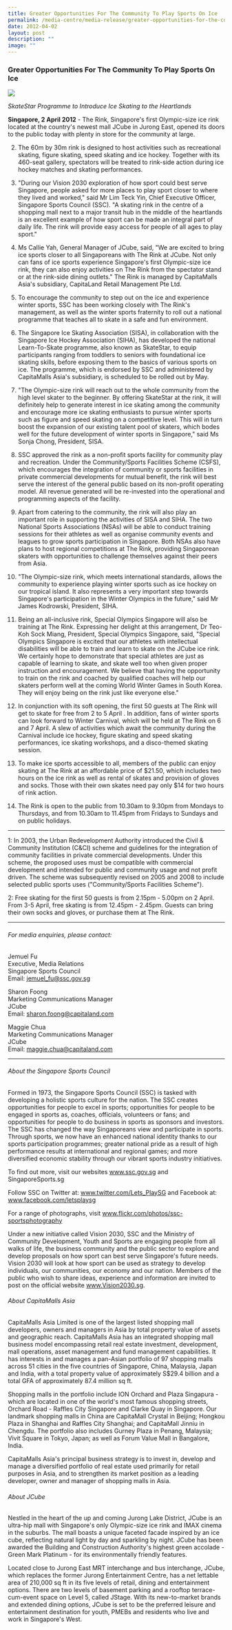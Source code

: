 ```yaml
---
title: Greater Opportunities For The Community To Play Sports On Ice
permalink: /media-centre/media-release/greater-opportunities-for-the-community-to-play-sports-on-ice/
date: 2012-04-02
layout: post
description: ""
image: ""
---
```

### **Greater Opportunities For The Community To Play Sports On Ice**

![](/images/Media%20Centre/Media%20Release/2012/Apr/skatestar.gif)

_SkateStar Programme to Introduce Ice Skating to the Heartlands_

**Singapore, 2 April 2012** - The Rink, Singapore's first Olympic-size ice rink located at the country's newest mall JCube in Jurong East, opened its doors to the public today with plenty in store for the community at large.

2. The 60m by 30m rink is designed to host activities such as recreational skating, figure skating, speed skating and ice hockey. Together with its 460-seat gallery, spectators will be treated to rink-side action during ice hockey matches and skating performances.

3. "During our Vision 2030 exploration of how sport could best serve Singapore, people asked for more places to play sport closer to where they lived and worked," said Mr Lim Teck Yin, Chief Executive Officer, Singapore Sports Council (SSC). "A skating rink in the centre of a shopping mall next to a major transit hub in the middle of the heartlands is an excellent example of how sport can be made an integral part of daily life. The rink will provide easy access for people of all ages to play sport."

4. Ms Callie Yah, General Manager of JCube, said, "We are excited to bring ice sports closer to all Singaporeans with The Rink at JCube. Not only can fans of ice sports experience Singapore's first Olympic-size ice rink, they can also enjoy activities on The Rink from the spectator stand or at the rink-side dining outlets." The Rink is managed by CapitaMalls Asia's subsidiary, CapitaLand Retail Management Pte Ltd.

5. To encourage the community to step out on the ice and experience winter sports, SSC has been working closely with The Rink's management, as well as the winter sports fraternity to roll out a national programme that teaches all to skate in a safe and fun environment.

6. The Singapore Ice Skating Association (SISA), in collaboration with the Singapore Ice Hockey Association (SIHA), has developed the national Learn-To-Skate programme, also known as SkateStar, to equip participants ranging from toddlers to seniors with foundational ice skating skills, before exposing them to the basics of various sports on ice. The programme, which is endorsed by SSC and administered by CapitaMalls Asia's subsidiary, is scheduled to be rolled out by May.

7. "The Olympic-size rink will reach out to the whole community from the high level skater to the beginner. By offering SkateStar at the rink, it will definitely help to generate interest in ice skating among the community and encourage more ice skating enthusiasts to pursue winter sports such as figure and speed skating on a competitive level. This will in turn boost the expansion of our existing talent pool of skaters, which bodes well for the future development of winter sports in Singapore," said Ms Sonja Chong, President, SISA.

8. SSC approved the rink as a non-profit sports facility for community play and recreation. Under the Community/Sports Facilities Scheme (CSFS), which encourages the integration of community or sports facilities in private commercial developments for mutual benefit, the rink will best serve the interest of the general public based on its non-profit operating model. All revenue generated will be re-invested into the operational and programming aspects of the facility.

9. Apart from catering to the community, the rink will also play an important role in supporting the activities of SISA and SIHA. The two National Sports Associations (NSAs) will be able to conduct training sessions for their athletes as well as organise community events and leagues to grow sports participation in Singapore. Both NSAs also have plans to host regional competitions at The Rink, providing Singaporean skaters with opportunities to challenge themselves against their peers from Asia.

10. "The Olympic-size rink, which meets international standards, allows the community to experience playing winter sports such as ice hockey on our tropical island. It also represents a very important step towards Singapore's participation in the Winter Olympics in the future," said Mr James Kodrowski, President, SIHA.

11. Being an all-inclusive rink, Special Olympics Singapore will also be training at The Rink. Expressing her delight at this arrangement, Dr Teo-Koh Sock Miang, President, Special Olympics Singapore, said, "Special Olympics Singapore is excited that our athletes with intellectual disabilities will be able to train and learn to skate on the JCube ice rink. We certainly hope to demonstrate that special athletes are just as capable of learning to skate, and skate well too when given proper instruction and encouragement. We believe that having the opportunity to train on the rink and coached by qualified coaches will help our skaters perform well at the coming World Winter Games in South Korea. They will enjoy being on the rink just like everyone else."

12. In conjunction with its soft opening, the first 50 guests at The Rink will get to skate for free from 2 to 5 April . In addition, fans of winter sports can look forward to Winter Carnival, which will be held at The Rink on 6 and 7 April. A slew of activities which await the community during the Carnival include ice hockey, figure skating and speed skating performances, ice skating workshops, and a disco-themed skating session.

13. To make ice sports accessible to all, members of the public can enjoy skating at The Rink at an affordable price of $21.50, which includes two hours on the ice rink as well as rental of skates and provision of gloves and socks. Those with their own skates need pay only $14 for two hours of rink action.

14. The Rink is open to the public from 10.30am to 9.30pm from Mondays to Thursdays, and from 10.30am to 11.45pm from Fridays to Sundays and on public holidays.

---

1: In 2003, the Urban Redevelopment Authority introduced the Civil & Community Institution (C&CI) scheme and guidelines for the integration of community facilities in private commercial developments. Under this scheme, the proposed uses must be compatible with commercial development and intended for public and community usage and not profit driven. The scheme was subsequently revised on 2005 and 2008 to include selected public sports uses ("Community/Sports Facilities Scheme").

2: Free skating for the first 50 guests is from 2.15pm - 5.00pm on 2 April. From 3-5 April, free skating is from 12.45pm - 2.45pm. Guests can bring their own socks and gloves, or purchase them at The Rink.

---

###### For media enquiries, please contact:

Jemuel Fu<br>
Executive, Media Relations<br>
Singapore Sports Council<br>
Email: jemuel_fu@ssc.gov.sg

Sharon Foong<br>
Marketing Communications Manager<br>
JCube<br>
Email: sharon.foong@capitaland.com

Maggie Chua<br>
Marketing Communications Manager<br>
JCube<br>
Email: maggie.chua@capitaland.com

---

###### About the Singapore Sports Council
Formed in 1973, the Singapore Sports Council (SSC) is tasked with developing a holistic sports culture for the nation. The SSC creates opportunities for people to excel in sports; opportunities for people to be engaged in sports as, coaches, officials, volunteers or fans; and opportunities for people to do business in sports as sponsors and investors. The SSC has changed the way Singaporeans view and participate in sports. Through sports, we now have an enhanced national identity thanks to our sports participation programmes; greater national pride as a result of high performance results at international and regional games; and more diversified economic stability through our vibrant sports industry initiatives.

To find out more, visit our websites www.ssc.gov.sg and SingaporeSports.sg

Follow SSC on Twitter at: www.twitter.com/Lets_PlaySG and Facebook at: www.facebook.com/letsplaysg

For a range of photographs, visit www.flickr.com/photos/ssc-sportsphotography

Under a new initiative called Vision 2030, SSC and the Ministry of Community Development, Youth and Sports are engaging people from all walks of life, the business community and the public sector to explore and develop proposals on how sport can best serve Singapore's future needs. Vision 2030 will look at how sport can be used as strategy to develop individuals, our communities, our economy and our nation. Members of the public who wish to share ideas, experience and information are invited to post on the official website www.Vision2030.sg.

###### About CapitaMalls Asia
CapitaMalls Asia Limited is one of the largest listed shopping mall developers, owners and managers in Asia by total property value of assets and geographic reach. CapitaMalls Asia has an integrated shopping mall business model encompassing retail real estate investment, development, mall operations, asset management and fund management capabilities. It has interests in and manages a pan-Asian portfolio of 97 shopping malls across 51 cities in the five countries of Singapore, China, Malaysia, Japan and India, with a total property value of approximately S$29.4 billion and a total GFA of approximately 87.4 million sq ft.

Shopping malls in the portfolio include ION Orchard and Plaza Singapura - which are located in one of the world's most famous shopping streets, Orchard Road - Raffles City Singapore and Clarke Quay in Singapore. Our landmark shopping malls in China are CapitaMall Crystal in Beijing; Hongkou Plaza in Shanghai and Raffles City Shanghai; and CapitaMall Jinniu in Chengdu. The portfolio also includes Gurney Plaza in Penang, Malaysia; Vivit Square in Tokyo, Japan; as well as Forum Value Mall in Bangalore, India.

CapitaMalls Asia's principal business strategy is to invest in, develop and manage a diversified portfolio of real estate used primarily for retail purposes in Asia, and to strengthen its market position as a leading developer, owner and manager of shopping malls in Asia.

###### About JCube
Nestled in the heart of the up and coming Jurong Lake District, JCube is an ultra-hip mall with Singapore's only Olympic-size ice rink and IMAX cinema in the suburbs. The mall boasts a unique faceted facade inspired by an ice cube, reflecting natural light by day and sparkling by night. JCube has been awarded the Building and Construction Authority's highest green accolade - Green Mark Platinum - for its environmentally friendly features.

Located close to Jurong East MRT interchange and bus interchange, JCube, which replaces the former Jurong Entertainment Centre, has a net lettable area of 210,000 sq ft in its five levels of retail, dining and entertainment options. There are two levels of basement parking and a rooftop terrace-cum-event space on Level 5, called JStage. With its new-to-market brands and extended dining options, JCube is set to be the preferred leisure and entertainment destination for youth, PMEBs and residents who live and work in Singapore's West.